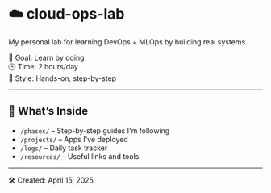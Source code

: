 # ☁️ cloud-ops-lab

My personal lab for learning DevOps + MLOps by building real systems.

🎯 Goal: Learn by doing  
🕒 Time: 2 hours/day  
🧠 Style: Hands-on, step-by-step  

---

## 📂 What’s Inside

- `/phases/` – Step-by-step guides I'm following  
- `/projects/` – Apps I've deployed  
- `/logs/` – Daily task tracker  
- `/resources/` – Useful links and tools  

---

🛠 Created: April 15, 2025
